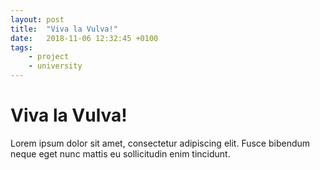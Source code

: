 ```yaml
---
layout: post
title:  "Viva la Vulva!"
date:   2018-11-06 12:32:45 +0100
tags:
    - project
    - university
---
```


# Viva la Vulva!

Lorem ipsum dolor sit amet, consectetur adipiscing elit. Fusce bibendum neque eget nunc mattis eu sollicitudin enim tincidunt. 